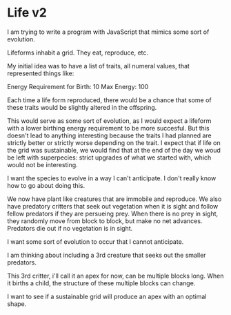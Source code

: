 # Life v2

I am trying to write a program with JavaScript that mimics some sort of evolution.

Lifeforms inhabit a grid. They eat, reproduce, etc.

My initial idea was to have a list of traits, all numeral values, that represented things like:

  Energy Requirement for Birth: 10
  Max Energy: 100

 Each time a life form reproduced, there would be a chance that some of these traits would be slightly altered in the offspring.
 
 This would serve as some sort of evolution, as I would expect a lifeform with a lower birthing energy requirement to be more succesful.
 But this doesn't lead to anything interesting because the traits I had planned are strictly better or strictly worse depending on the 
 trait. I expect that if life on the grid was sustainable, we would find that at the end of the day we woud be left with superpecies: 
 strict upgrades of what we started with, which would not be interesting.
 
 I want the species to evolve in a way I can't anticipate. I don't really know how to go about doing this. 
 
 We now have plant like creatures that are immobile and reproduce. We also have predatory critters that seek out vegetation when it is sight
 and follow fellow predators if they are persueing prey. When there is no prey in sight, they randomly move from block to block, but make
 no net advances. Predators die out if no vegetation is in sight.
 
 I want some sort of evolution to occur that I cannot anticipate.
 
 I am thinking about including a 3rd creature that seeks out the smaller predators.
 
 This 3rd critter, i'll call it an apex for now, can be multiple blocks long. When it births a child, the structure of these multiple blocks can change.
 
 I want to see if a sustainable grid will produce an apex with an optimal shape.
 

